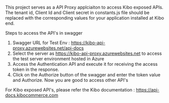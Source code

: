 This project serves as a API Proxy applciaiton to access Kibo exposed APIs.<br>
The tenant id, Client Id and Client secret in constants.js file should be replaced with the corresponding values for your application installed at Kibo end.

Steps to access the API's in swagger
1. Swagger URL for Test Env : https://kibo-api-proxy.azurewebsites.net/api-docs
2. Select the server as https://kibo-api-proxy.azurewebsites.net to access the test server environment hosted in Azure
3. Access the Authentication API and execute it for receiving the access token in the response.
4. Click on the Authorize button of the swagger and enter the token value and Authorize. Now you are good to access other API's

For Kibo exposed API's, please refer the Kibo documentation : https://api-docs.kibocommerce.com
